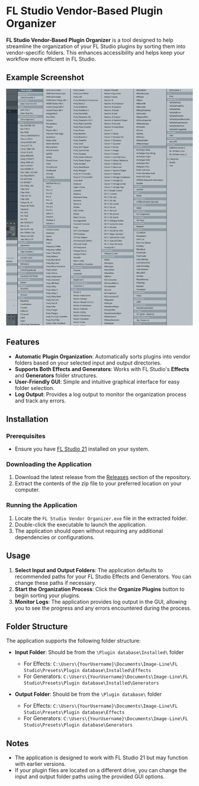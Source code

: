 # FL Studio Vendor-Based Plugin Organizer

**FL Studio Vendor-Based Plugin Organizer** is a tool designed to help streamline the organization of your FL Studio plugins by sorting them into vendor-specific folders. This enhances accessibility and helps keep your workflow more efficient in FL Studio.

## Example Screenshot
![FL Studio Vendor-Based Plugin Organizer Screenshot](screenshots/example.png)


## Features
- **Automatic Plugin Organization**: Automatically sorts plugins into vendor folders based on your selected input and output directories.
- **Supports Both Effects and Generators**: Works with FL Studio's **Effects** and **Generators** folder structures.
- **User-Friendly GUI**: Simple and intuitive graphical interface for easy folder selection.
- **Log Output**: Provides a log output to monitor the organization process and track any errors.

## Installation

### Prerequisites
- Ensure you have [FL Studio 21](https://www.image-line.com/) installed on your system.

### Downloading the Application
1. Download the latest release from the [Releases](https://github.com/yourusername/FL-Studio-Plugin-Organizer/releases) section of the repository.
2. Extract the contents of the zip file to your preferred location on your computer.

### Running the Application
1. Locate the `FL Studio Vendor Organizer.exe` file in the extracted folder.
2. Double-click the executable to launch the application.
3. The application should open without requiring any additional dependencies or configurations.

## Usage
1. **Select Input and Output Folders**: The application defaults to recommended paths for your FL Studio Effects and Generators. You can change these paths if necessary.
2. **Start the Organization Process**: Click the **Organize Plugins** button to begin sorting your plugins.
3. **Monitor Logs**: The application provides log output in the GUI, allowing you to see the progress and any errors encountered during the process.

## Folder Structure
The application supports the following folder structure:
- **Input Folder**: Should be from the `\Plugin database\Installed\` folder
  - For Effects: `C:\Users\{YourUsername}\Documents\Image-Line\FL Studio\Presets\Plugin database\Installed\Effects`
  - For Generators: `C:\Users\{YourUsername}\Documents\Image-Line\FL Studio\Presets\Plugin database\Installed\Generators`

- **Output Folder**: Should be from the `\Plugin database\` folder
  - For Effects: `C:\Users\{YourUsername}\Documents\Image-Line\FL Studio\Presets\Plugin database\Effects`
  - For Generators: `C:\Users\{YourUsername}\Documents\Image-Line\FL Studio\Presets\Plugin database\Generators`

## Notes
- The application is designed to work with FL Studio 21 but may function with earlier versions. 
- If your plugin files are located on a different drive, you can change the input and output folder paths using the provided GUI options.
